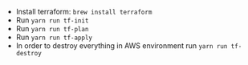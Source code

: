 * Install terraform: `brew install terraform`
* Run `yarn run tf-init`
* Run `yarn run tf-plan`
* Run `yarn run tf-apply`
* In order to destroy everything in AWS environment run `yarn run tf-destroy`
